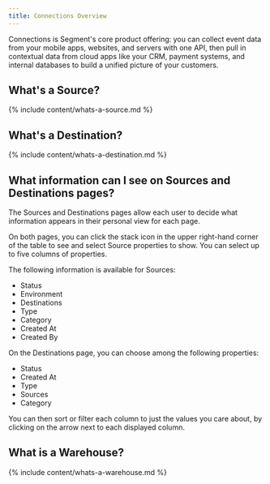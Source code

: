 ```yaml
---
title: Connections Overview
---
```


Connections is Segment's core product offering: you can collect event data from your mobile apps, websites, and servers with one API, then pull in contextual data from cloud apps like your CRM, payment systems, and internal databases to build a unified picture of your customers.

## What's a Source?

{% include content/whats-a-source.md %}

## What's a Destination?

{% include content/whats-a-destination.md %}

## What information can I see on Sources and Destinations pages? 

The Sources and Destinations pages allow each user to decide what information appears in their personal view for each page.

On both pages, you can click the stack icon in the upper right-hand corner of the table to see and select Source properties to show. You can select up to five columns of properties.

The following information is available for Sources:

- Status
- Environment
- Destinations
- Type
- Category
- Created At
- Created By

On the Destinations page, you can choose among the following properties:

- Status
- Created At
- Type
- Sources
- Category  

You can then sort or filter each column to just the values you care about, by clicking on the arrow next to each displayed column.



## What is a Warehouse?

{% include content/whats-a-warehouse.md %}
